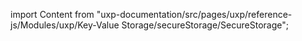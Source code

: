 
import Content from "uxp-documentation/src/pages/uxp/reference-js/Modules/uxp/Key-Value Storage/secureStorage/SecureStorage";

<Content query="product=photoshop"/>
